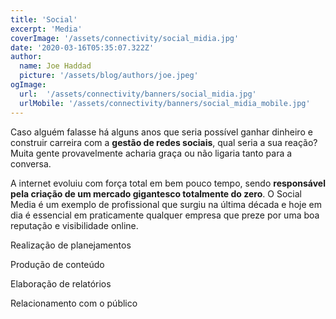 ```yaml
---
title: 'Social'
excerpt: 'Media'
coverImage: '/assets/connectivity/social_midia.jpg'
date: '2020-03-16T05:35:07.322Z'
author:
  name: Joe Haddad
  picture: '/assets/blog/authors/joe.jpeg'
ogImage:
  url:  '/assets/connectivity/banners/social_midia.jpg'
  urlMobile: '/assets/connectivity/banners/social_midia_mobile.jpg'
---
```


Caso alguém falasse há alguns anos que seria possível ganhar dinheiro e construir carreira com a **gestão de redes sociais**, qual seria a sua reação? Muita gente provavelmente acharia graça ou não ligaria tanto para a conversa.

A internet evoluiu com força total em bem pouco tempo, sendo **responsável pela criação de um mercado gigantesco totalmente do zero**. O Social Media é um exemplo de profissional que surgiu na última década e hoje em dia é essencial em praticamente qualquer empresa que preze por uma boa reputação e visibilidade online.

Realização de planejamentos

Produção de conteúdo

Elaboração de relatórios

Relacionamento com o público